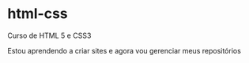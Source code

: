 # html-css
 Curso de HTML 5 e CSS3

Estou aprendendo a criar sites e agora vou gerenciar meus repositórios

<a href=https://jymorrison.github.io/html-css/exercicios/ex022/fundo005>
